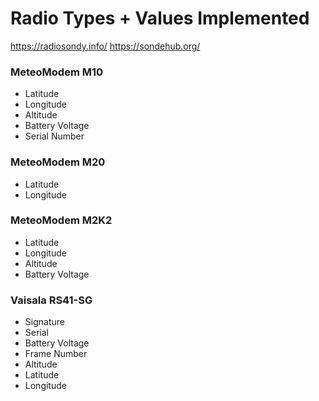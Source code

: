 # Radio Types + Values Implemented

https://radiosondy.info/
https://sondehub.org/

### MeteoModem M10 
* Latitude
* Longitude
* Altitude
* Battery Voltage
* Serial Number

### MeteoModem M20 
* Latitude
* Longitude

### MeteoModem M2K2
* Latitude
* Longitude
* Altitude
* Battery Voltage

### Vaisala RS41-SG
* Signature
* Serial
* Battery Voltage
* Frame Number
* Altitude
* Latitude
* Longitude




